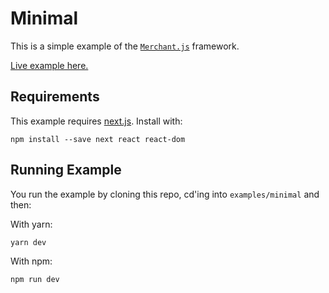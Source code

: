# Minimal

This is a simple example of the
[`Merchant.js`](https://github.com/Flaque/merchant.js) framework.

[Live example here.](https://merchant-example.now.sh/)

## Requirements

This example requires [next.js](https://github.com/zeit/next.js/). Install with:

```
npm install --save next react react-dom
```

## Running Example

You run the example by cloning this repo, cd'ing into `examples/minimal` and
then:

With yarn:

```
yarn dev
```

With npm:

```
npm run dev
```
